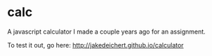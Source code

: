 # calc

A javascript calculator I made a couple years ago for an assignment.

To test it out, go here: http://jakedeichert.github.io/calculator
